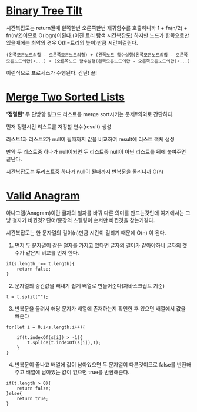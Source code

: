 # [Binary Tree Tilt](./BinaryTreeTilt.js)
시간복잡도는 return될때 왼쪽한번 오른쪽한번 재귀함수를 호출하니까 1 + fn(n/2) + fn(n/2)이므로 O(logn)이된다.(이진 트리 탐색 시간복잡도)
하지만 노드가 한쪽으로만있을때에는 최악의 경우 O(h=트리의 높이)만큼 시간이걸린다.

```
(왼쪽모든노드의합 - 오른쪽모든노드의합) + (왼쪽노드 함수실행(왼쪽모든노드의합 - 오른쪽모든노드의합)+...) + (오른쪽노드 함수실행(왼쪽모든노드의합 - 오른쪽모든노드의합)+...)
```
이런식으로 프로세스가 수행된다. 간단! 끝!

# [Merge Two Sorted Lists](./MergeTwoSortedLists.js)

**'정렬된'** 두 단방향 링크드 리스트를 merge sort시키는 문제!!의외로 간단하다.

먼저 정렬시킨 리스트를 저장할 변수(result) 생성

리스트1과 리스트2가 null이 될때까지 값을 비교하여 result에 리스트 객체 생성

만약 두 리스트중 하나가 null이되면 두 리스트중 null이 아닌 리스트를 뒤에 붙여주면 끝난다.

시간복잡도는 두리스트중 하나가 null이 될때까지 반복문을 돌리니까 O(n)


# [Valid Anagram](./ValidAnagram.js)
아나그램(Anagram)이란 글자의 철자를 바꿔 다른 의미를 만드는것인데 여기에서는 그냥 철자가 바뀐것? 단어/문장의 스펠링이 순서만 바뀐것을 찾는거같다.

시간복잡도는 한 문자열의 길이(n)만큼 시간이 걸리기 때문에 O(n) 이 된다.

1. 먼저 두 문자열이 같은 철자를 가지고 있다면 글자의 길이가 같아야하니 글자의 갯수가 같은지 비교를 먼저 한다.
```
if(s.length !== t.length){
    return false;
}
```

2. 문자열의 중간값을 빼내기 쉽게 배열로 만들어준다(자바스크립트 기준)
```
t = t.split("");
```

3. 반복문을 돌려서 해당 문자가 배열에 존재하는지 확인한 후 있으면 배열에서 값을 빼준다
```
for(let i = 0;i<s.length;i++){

    if(t.indexOf(s[i]) > -1){
        t.splice(t.indexOf(s[i]),1);
    }
}
```

4. 반복문이 끝나고 배열에 값이 남아있으면 두 문자열이 다른것이므로 false를 반환해주고 배열에 남아있는 값이 없으면 true를 반환해준다.
```
if(t.length > 0){
    return false;
}else{
    return true;
}
```
